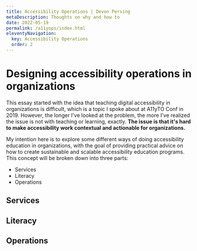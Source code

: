 ```yaml
---
title: Accessibility Operations | Devon Persing
metaDescription: Thoughts on why and how to 
date: 2022-05-19
permalink: /a11yops/index.html
eleventyNavigation:
  key: Accessibility Operations
  order: 2
---
```

# Designing accessibility operations in organizations

This essay started with the idea that teaching digital accessibility in organizations is difficult, which is a topic I spoke about at A11yTO Conf in 2019. However, the longer I've looked at the problem, the more I've realized the issue is not with teaching or learning, exactly. **The issue is that it's hard to make accessibility work contextual and actionable for organizations.**

My intention here is to explore some different ways of doing accessibility education in organizations, with the goal of providing practical advice on how to create sustainable and scalable accessibility education programs. This concept will be broken down into three parts:

- Services
- Literacy
- Operations

## Services

## Literacy

## Operations